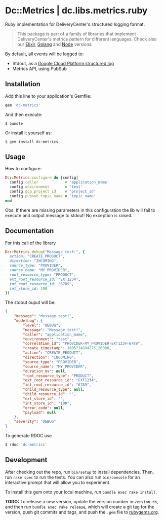 # Dc::Metrics | dc.libs.metrics.ruby

Ruby implementation for DeliveryCenter's structured logging format.

> This package is part of a family of libraries that implement DeliveryCenter's metrics pattern  for different languages.
Check also our [Elixir](https://github.com/deliverycenter/dc.libs.metrics.elixir),
> [Golang](https://github.com/deliverycenter/dc.libs.metrics.golang) and
>[Node](https://github.com/deliverycenter/dc.libs.metrics.node) versions.

By default, all events will be logged to:

- Stdout, as a [Google Cloud Platform structured log](https://cloud.google.com/logging/docs/structured-logging)
- Metrics API, using PubSub

## Installation

Add this line to your application's Gemfile:

```ruby
gem 'dc-metrics'
```

And then execute:

    $ bundle

Or install it yourself as:

    $ gem install dc-metrics

## Usage

How to configure:
```ruby
Dc::Metrics.configure do |config|
  config.caller            = 'application_name'
  config.environment       = 'test'
  config.gcp_project_id    = 'project_id'
  config.pubsub_topic_name = 'topic_name'
end
```

Obs: If there are missing parameters in this configuration the lib will fail to execute and output message to stdout! No exception is raised.

## Documentation

For this call of the library

```ruby
Dc::Metrics.debug("Message test!", {
  action: "CREATE_PRODUCT",
  direction: "INCOMING",
  source_type: "PROVIDER",
  source_name: "MY_PROVIDER",
  root_resource_type: "PRODUCT",
  ext_root_resource_id: "EXT1234",
  int_root_resource_id: "6789",
  int_store_id: 100
})
```

The stdout ouput will be:

```json
{
    "message": "Message test!",
    "modelLog": {
        "level": "DEBUG",
        "message": "Message test!",
        "caller": "application_name",
        "environment": "test",
        "correlation_id": "PROVIDER-MY_PROVIDER-EXT1234-6789",
        "create_timestamp": 1605714894275120000,
        "action": "CREATE_PRODUCT",
        "direction": "INCOMING",
        "source_type": "PROVIDER",
        "source_name": "MY_PROVIDER",
        "duration_ms": null,
        "root_resource_type": "PRODUCT",
        "ext_root_resource_id": "EXT1234",
        "int_root_resource_id": "6789",
        "child_resource_type": null,
        "child_resource_id": "",
        "ext_store_id": "",
        "int_store_id": "100",
        "error_code": null,
        "payload": null
    },
    "severity": "DEBUG"
}
```

To generate RDOC use
```bash
$ rdoc 'dc-metrics'
```

## Development

After checking out the repo, run `bin/setup` to install dependencies. Then, run `rake spec` to run the tests. You can also run `bin/console` for an interactive prompt that will allow you to experiment.

To install this gem onto your local machine, run `bundle exec rake install`.


**TODO:** To release a new version, update the version number in `version.rb`, and then run `bundle exec rake release`, which will create a git tag for the version, push git commits and tags, and push the `.gem` file to [rubygems.org](https://rubygems.org).

